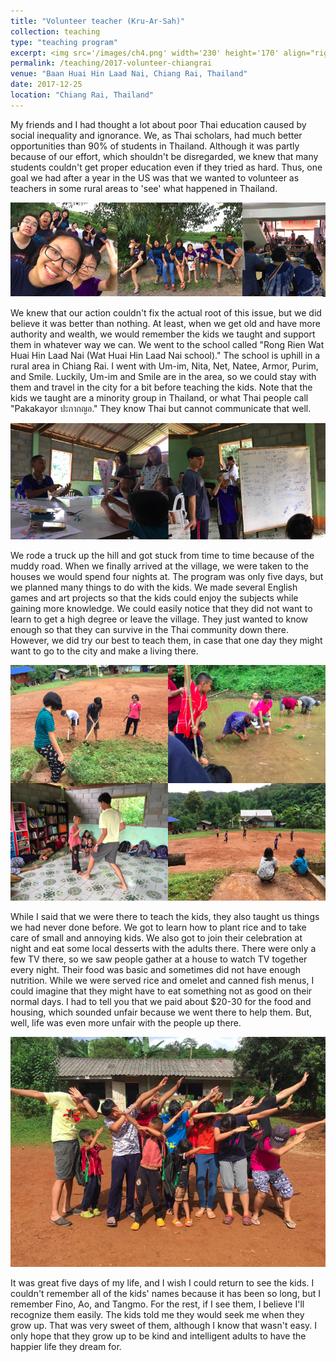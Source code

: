 ```yaml
---
title: "Volunteer teacher (Kru-Ar-Sah)"
collection: teaching
type: "teaching program"
excerpt: <img src='/images/ch4.png' width='230' height='170' align="right" hspace="20"> My friends and I had thought a lot about poor Thai education, caused by social inequality and ignorance. We, as Thai scholars, had much better opportunities than 90% of students in Thailand. Although it was partly because of our effort, which shouldn't be disregarded, we knew that many students couldn't get proper education even if they tried as hard. Thus, one goal we had after a year in the US was that we wanted to volunteer as teachers in some rural areas to 'see' what happened in Thailand. 
permalink: /teaching/2017-volunteer-chiangrai
venue: "Baan Huai Hin Laad Nai, Chiang Rai, Thailand"
date: 2017-12-25
location: "Chiang Rai, Thailand"
---
```


My friends and I had thought a lot about poor Thai education caused by social inequality and ignorance. We, as Thai scholars, had much better opportunities than 90% of students in Thailand. Although it was partly because of our effort, which shouldn't be disregarded, we knew that many students couldn't get proper education even if they tried as hard. Thus, one goal we had after a year in the US was that we wanted to volunteer as teachers in some rural areas to 'see' what happened in Thailand. 


<p align="center">
  <img src="/images/ch1.png">
</p>

We knew that our action couldn't fix the actual root of this issue, but we did believe it was better than nothing. At least, when we get old and have more authority and wealth, we would remember the kids we taught and support them in whatever way we can. We went to the school called "Rong Rien Wat Huai Hin Laad Nai (Wat Huai Hin Laad Nai school)." The school is uphill in a rural area in Chiang Rai. I went with Um-im, Nita, Net, Natee, Armor, Purim, and Smile. Luckily, Um-im and Smile are in the area, so we could stay with them and travel in the city for a bit before teaching the kids. Note that the kids we taught are a minority group in Thailand, or what Thai people call "Pakakayor ปะกากญอ." They know Thai but cannot communicate that well.

<p align="center">
  <img src="/images/ch3.png">
</p>

We rode a truck up the hill and got stuck from time to time because of the muddy road. When we finally arrived at the village, we were taken to the houses we would spend four nights at. The program was only five days, but we planned many things to do with the kids. We made several English games and art projects so that the kids could enjoy the subjects while gaining more knowledge. We could easily notice that they did not want to learn to get a high degree or leave the village. They just wanted to know enough so that they can survive in the Thai community down there. However, we did try our best to teach them, in case that one day they might want to go to the city and make a living there. 

<p align="center">
  <img src="/images/ch2.png">
</p>

While I said that we were there to teach the kids, they also taught us things we had never done before. We got to learn how to plant rice and to take care of small and annoying kids. We also got to join their celebration at night and eat some local desserts with the adults there. There were only a few TV there, so we saw people gather at a house to watch TV together every night. Their food was basic and sometimes did not have enough nutrition. While we were served rice and omelet and canned fish menus, I could imagine that they might have to eat something not as good on their normal days. I had to tell you that we paid about $20-30 for the food and housing, which sounded unfair because we went there to help them. But, well, life was even more unfair with the people up there. 


<p align="center">
  <img src="/images/ch4.png">
</p>

It was great five days of my life, and I wish I could return to see the kids. I couldn't remember all of the kids' names because it has been so long, but I remember Fino, Ao, and Tangmo. For the rest, if I see them, I believe I'll recognize them easily. The kids told me they would seek me when they grow up. That was very sweet of them, although I know that wasn't easy. I only hope that they grow up to be kind and intelligent adults to have the happier life they dream for. 
